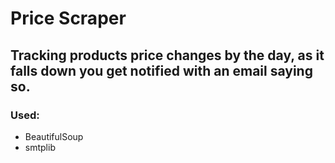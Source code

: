 # Price Scraper

## Tracking products price changes by the day, as it falls down you get notified with an email saying so.

### Used:

- BeautifulSoup
- smtplib
